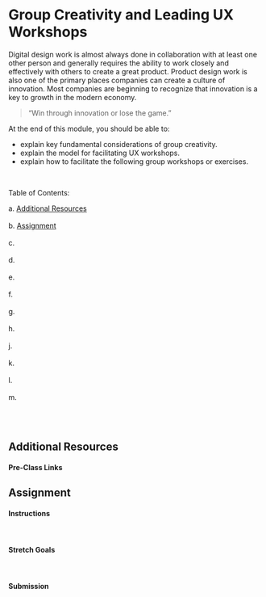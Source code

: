 # Group Creativity and Leading UX Workshops

Digital design work is almost always done in collaboration with at least one other person and generally requires the ability to work closely and effectively with others to create a great product. Product design work is also one of the primary places companies can create a culture of innovation. Most companies are beginning to recognize that innovation is a key to growth in the modern economy. 

> “Win through innovation or lose the game.”


At the end of this module, you should be able to:
 - explain key fundamental considerations of group creativity.
 - explain the model for facilitating UX workshops.
 - explain how to facilitate the following group workshops or exercises.

 <br>

 Table of Contents:

a. [Additional Resources](#Additional-Resources)  <br>  
b. [Assignment](#Assignment)  <br>  
c. [](#)  <br>  
d. [](#)  <br>  
e. [](#)  <br>  
f. [](#)  <br>  
g. [](#)  <br>  
h. [](#)  <br>  
j. [](#)  <br>  
k. [](#)  <br>  
l. [](#)  <br>  
m. [](#)  <br>  

<br>
<br>

## Additional Resources

#### Pre-Class Links


## Assignment

#### Instructions

<br>

#### Stretch Goals

<br>

#### Submission

<br>
<br>

## 